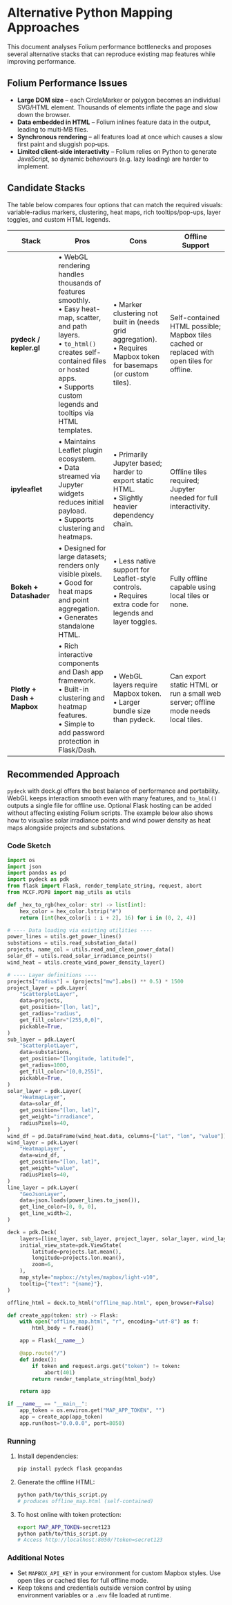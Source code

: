 # Alternative Python Mapping Approaches

This document analyses Folium performance bottlenecks and proposes several alternative stacks that can reproduce existing map features while improving performance.

## Folium Performance Issues

* **Large DOM size** – each CircleMarker or polygon becomes an individual SVG/HTML element. Thousands of elements inflate the page and slow down the browser.
* **Data embedded in HTML** – Folium inlines feature data in the output, leading to multi‑MB files.
* **Synchronous rendering** – all features load at once which causes a slow first paint and sluggish pop‑ups.
* **Limited client‑side interactivity** – Folium relies on Python to generate JavaScript, so dynamic behaviours (e.g. lazy loading) are harder to implement.

## Candidate Stacks

The table below compares four options that can match the required visuals: variable-radius markers, clustering, heat maps, rich tooltips/pop-ups, layer toggles, and custom HTML legends.

| Stack | Pros | Cons | Offline Support |
|------|------|------|---------------|
| **pydeck / kepler.gl** | • WebGL rendering handles thousands of features smoothly.<br>• Easy heat-map, scatter, and path layers.<br>• `to_html()` creates self-contained files or hosted apps.<br>• Supports custom legends and tooltips via HTML templates.| • Marker clustering not built in (needs grid aggregation).<br>• Requires Mapbox token for basemaps (or custom tiles). | Self-contained HTML possible; Mapbox tiles cached or replaced with open tiles for offline. |
| **ipyleaflet** | • Maintains Leaflet plugin ecosystem.<br>• Data streamed via Jupyter widgets reduces initial payload.<br>• Supports clustering and heatmaps.| • Primarily Jupyter based; harder to export static HTML.<br>• Slightly heavier dependency chain.| Offline tiles required; Jupyter needed for full interactivity. |
| **Bokeh + Datashader** | • Designed for large datasets; renders only visible pixels.<br>• Good for heat maps and point aggregation.<br>• Generates standalone HTML.| • Less native support for Leaflet-style controls.<br>• Requires extra code for legends and layer toggles.| Fully offline capable using local tiles or none. |
| **Plotly + Dash + Mapbox** | • Rich interactive components and Dash app framework.<br>• Built-in clustering and heatmap features.<br>• Simple to add password protection in Flask/Dash.| • WebGL layers require Mapbox token.<br>• Larger bundle size than pydeck.| Can export static HTML or run a small web server; offline mode needs local tiles. |

## Recommended Approach

`pydeck` with deck.gl offers the best balance of performance and portability. WebGL keeps interaction smooth even with many features, and `to_html()` outputs a single file for offline use. Optional Flask hosting can be added without affecting existing Folium scripts. The example below also shows how to visualise solar irradiance points and wind power density as heat maps alongside projects and substations.

### Code Sketch

```python
import os
import json
import pandas as pd
import pydeck as pdk
from flask import Flask, render_template_string, request, abort
from MCCF.PDP8 import map_utils as utils

def _hex_to_rgb(hex_color: str) -> list[int]:
    hex_color = hex_color.lstrip("#")
    return [int(hex_color[i : i + 2], 16) for i in (0, 2, 4)]

# ---- Data loading via existing utilities ----
power_lines = utils.get_power_lines()
substations = utils.read_substation_data()
projects, name_col = utils.read_and_clean_power_data()
solar_df = utils.read_solar_irradiance_points()
wind_heat = utils.create_wind_power_density_layer()

# ---- Layer definitions ----
projects["radius"] = (projects["mw"].abs() ** 0.5) * 1500
project_layer = pdk.Layer(
    "ScatterplotLayer",
    data=projects,
    get_position="[lon, lat]",
    get_radius="radius",
    get_fill_color="[255,0,0]",
    pickable=True,
)
sub_layer = pdk.Layer(
    "ScatterplotLayer",
    data=substations,
    get_position="[longitude, latitude]",
    get_radius=1000,
    get_fill_color="[0,0,255]",
    pickable=True,
)
solar_layer = pdk.Layer(
    "HeatmapLayer",
    data=solar_df,
    get_position="[lon, lat]",
    get_weight="irradiance",
    radiusPixels=40,
)
wind_df = pd.DataFrame(wind_heat.data, columns=["lat", "lon", "value"])
wind_layer = pdk.Layer(
    "HeatmapLayer",
    data=wind_df,
    get_position="[lon, lat]",
    get_weight="value",
    radiusPixels=40,
)
line_layer = pdk.Layer(
    "GeoJsonLayer",
    data=json.loads(power_lines.to_json()),
    get_line_color=[0, 0, 0],
    get_line_width=2,
)

deck = pdk.Deck(
    layers=[line_layer, sub_layer, project_layer, solar_layer, wind_layer],
    initial_view_state=pdk.ViewState(
        latitude=projects.lat.mean(),
        longitude=projects.lon.mean(),
        zoom=6,
    ),
    map_style="mapbox://styles/mapbox/light-v10",
    tooltip={"text": "{name}"},
)

offline_html = deck.to_html("offline_map.html", open_browser=False)

def create_app(token: str) -> Flask:
    with open("offline_map.html", "r", encoding="utf-8") as f:
        html_body = f.read()

    app = Flask(__name__)

    @app.route("/")
    def index():
        if token and request.args.get("token") != token:
            abort(401)
        return render_template_string(html_body)

    return app

if __name__ == "__main__":
    app_token = os.environ.get("MAP_APP_TOKEN", "")
    app = create_app(app_token)
    app.run(host="0.0.0.0", port=8050)
```

### Running

1. Install dependencies:
   ```bash
   pip install pydeck flask geopandas
   ```
2. Generate the offline HTML:
   ```bash
   python path/to/this_script.py
   # produces offline_map.html (self-contained)
   ```
3. To host online with token protection:
   ```bash
   export MAP_APP_TOKEN=secret123
   python path/to/this_script.py
   # Access http://localhost:8050/?token=secret123
   ```

### Additional Notes
* Set `MAPBOX_API_KEY` in your environment for custom Mapbox styles. Use open tiles or cached tiles for full offline mode.
* Keep tokens and credentials outside version control by using environment variables or a `.env` file loaded at runtime.
